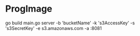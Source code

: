 # ProgImage

go build main.go server -b 'bucketName' -k 's3AccessKey' -s 's3SecretKey' -e s3.amazonaws.com -a :8081

